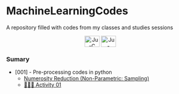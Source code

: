 # MachineLearningCodes
A repository filled with codes from my classes and studies sessions

<div align="center">
<img align="center" alt="Ju-C" height="30" width="40" src="https://cdn.jsdelivr.net/gh/devicons/devicon/icons/python/python-original.svg">
<img align="center" alt="Ju-Java" height="30" width="40" src="https://cdn.jsdelivr.net/gh/devicons/devicon/icons/pandas/pandas-original.svg">

</div>

### Sumary
- [001] - Pre-processing codes in python
    - [Numerosity Reduction (Non-Parametric: Sampling)](/notebooks/001-NumerosityReduction.ipynb)
    - [👩🏾‍💻 Activity 01](/notebooks/001_Activity_Pre_Processing_and_Sampling.ipynb)

